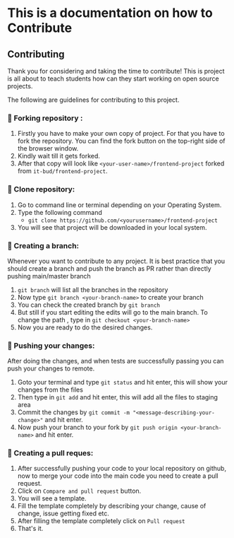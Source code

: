 # This is a documentation on how to Contribute 


## Contributing
Thank you for considering and taking the time to contribute! This is project is all about to teach students how can they start working on open source projects.

The following are guidelines for contributing to this project.

### :triangular_flag_on_post: Forking repository :
1. Firstly you have to make your own copy of project. For that you have to fork the repository. You can find the fork button on the top-right   side of the browser window. 
2. Kindly wait till it gets forked.
3. After that copy will look like ```<your-user-name>/frontend-project``` forked from ```it-bud/frontend-project```.

### :triangular_flag_on_post: Clone repository:
1. Go to command line or terminal depending on your Operating System.
2. Type the following command
    *  ```git clone https://github.com/<yourusername>/frontend-project```
3. You will see that project will be downloaded in your local system.  

### :triangular_flag_on_post: Creating a branch: 
Whenever you want to contribute to any project. It is best practice that you should create a branch and push the branch as PR rather than directly pushing main/master branch
1. ```git branch``` will list all the branches in the repository
2. Now type ```git branch <your-branch-name>``` to create your branch
3. You can check the created branch by ```git branch```
4. But still if you start editing the edits will go to the main branch. To change the path , type in ```git checkout <your-branch-name>```
5. Now you are ready to do the desired changes.

### :triangular_flag_on_post: Pushing your changes:
After doing the changes, and when tests are successfully passing you can push your changes to remote.
1. Goto your terminal and type ```git status``` and hit enter, this will show your changes from the files
2. Then type in ```git add``` and hit enter, this will add all the files to staging area
3. Commit the changes by ```git commit -m "<message-describing-your-change>"``` and hit enter.
4. Now push your branch to your fork by ```git push origin <your-branch-name>``` and hit enter.

### :triangular_flag_on_post: Creating a pull reques:
1. After successfully pushing your code to your local repository on github, now to merge your code into the main code you need to create a pull request.
2. Click on ```Compare and pull request``` button.
3. You will see a template.
4. Fill the template completely by describing your change, cause of change, issue getting fixed etc.
5. After filling the template completely click on ```Pull request```
6. That's it.